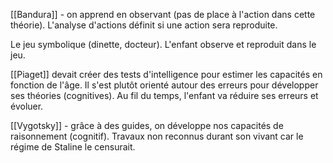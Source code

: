 [[Bandura]] - on apprend en observant (pas de place à l'action dans cette théorie). L'analyse d'actions définit si une action sera reproduite.

Le jeu symbolique (dinette, docteur). L'enfant observe et reproduit dans le jeu.


[[Piaget]] devait créer des tests d'intelligence pour estimer les capacités en fonction de l'âge.
Il s'est plutôt orienté autour des erreurs pour développer ses théories (cognitives). Au fil du temps, l'enfant va réduire ses erreurs et évoluer.

[[Vygotsky]] - grâce à des guides, on développe nos capacités de raisonnement (cognitif). Travaux non reconnus durant son vivant car le régime de Staline le censurait.


